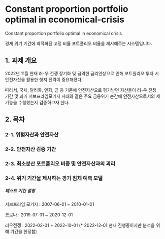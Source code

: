 # Constant proportion portfolio optimal in economical-crisis

Constant proportion portfolio optimal in economical crisis 

경제 위기 기간에 최적화된 고정 비율 포트폴리오 비율을 제시해주는 시스템입니다.

## 1. 과제 개요

2022년 11월 현재 러-우 전쟁 장기화 및 급격한 금리인상으로 인해 포트폴리오 투자 시 안전자산을 활용한 헷지 전략이 중요해졌다. 

따라서, 국채, 달러화, 엔화, 금 등 기존에 안전자산으로 평가받던 자산들이 러-우 전쟁 기간 및 과거 서브프라임모기지 사태와 같은 주요 금융위기 순간에 안전자산으로서의 제 기능을 수행했는지 검증하고자 한다. 

## 2. 목차

### 2-1. 위험자산과 안전자산
### 2-2. 안전자산 검증 기간
### 2-3. 최소분산 포트폴리오 비중 및 안전자산과의 괴리
### 2-4. 위기 기간을 제시하는 경기 침체 예측 모델

##### 테스트 기간 설정

서브프라임 모기지 : 2007-06-01 ~ 2010-01-01

코로나 : 2019-07-01 ~ 2020-12-01

러우전쟁 : 2022-02-01 ~ 2022-10-01 (* 2022-12-01 현재 진행중이지만 분석을 위해 기간을 한정함)
